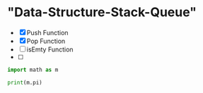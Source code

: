 # "Data-Structure-Stack-Queue"

* [x] Push Function
* [x] Pop Function
* [ ] isEmty Function
* [ ] 

```python
import math as m

print(m.pi)

```